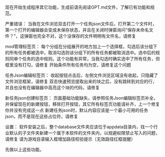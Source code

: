 现在开始生成程序其它功能，生成前请先阅读GPT.md文件，了解已有功能和规范。

严重错误：
    当我在文件浏览双击打开一个任务json文件后，打开第二个文件时，第一个打开的编辑器会变成未保存状态，并且在关闭时弹窗询问“保存未命名文件？”，这弹窗也完全不对，这个没保存的文件明明有文件名，请修复

mod管理标签页：
    每个分组在分组展开的地方加上一个选择框，勾选后该分组下的所有任务都被选中，取消勾选则该分组下的所有任务都被取消选中。选中后的规则同单个任务的选中规则。这个功能有异常，当我勾选时确实选中了所有任务，但框里没有打勾，请修复
    开始条件所有任务均为空，请修复这个问题

    


任务Json编辑标签页：
  收起按钮点击后，左侧文件浏览区域没有收起，只隐藏了文件浏览框架，请修复
  双击快速预览提取出来的块之后，没有跳转到对应的行，并且也没有在编辑器中高亮这个块的代码，请修复
   

新任务json创建标签页：
    页面基础功能缺失，请参照任务Json编辑标签页补全，并保留现在的新建按钮，移除打开按钮，其它所有标签页功能请补齐，上一个修复你并没有完成这一点
    新建任务json时，默认内容应该是一个最小可用的任务json，而不是现在这些占位符，请修复
    

设置：
    软件安装之后，整个database文件夹应该位于appdata目录内，找一个行业默认的子文件夹新建一个属于本软件的文件夹内，以规避权限禁止写入的问题，请修复
    请为游戏目录输入框增加路径校验提示（无效路径红框提醒）


先做以上这些功能。